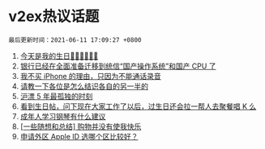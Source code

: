 # v2ex热议话题

`最后更新时间：2021-06-11 17:09:27 +0800`

1. [今天是我的生日🎂🎂🎂🍰🍰🍰](https://www.v2ex.com/t/782797)
1. [银行已经在全面准备迁移到统信“国产操作系统”和国产 CPU 了](https://www.v2ex.com/t/782778)
1. [我不买 iPhone 的理由，只因为不能通话录音](https://www.v2ex.com/t/782725)
1. [请教一下各位是怎么结识各自的另一半的](https://www.v2ex.com/t/782858)
1. [沪漂 5 年最孤独的时刻](https://www.v2ex.com/t/782760)
1. [看到生日帖，问下现在大家工作了以后，过生日还会拉一帮人去聚餐唱 K 么](https://www.v2ex.com/t/782813)
1. [成年人学习钢琴有什么建议](https://www.v2ex.com/t/782805)
1. [[一些随想和总结] 购物并没有使我快乐](https://www.v2ex.com/t/782794)
1. [申请外区 Apple ID 选哪个区比较好？](https://www.v2ex.com/t/782809)

